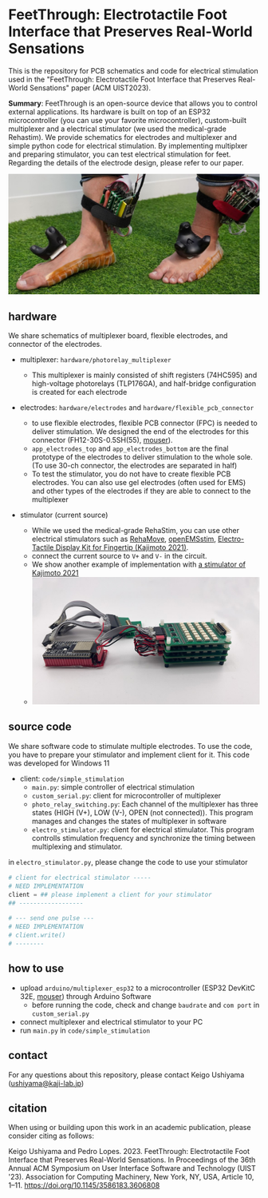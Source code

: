 # FeetThrough: Electrotactile Foot Interface that Preserves Real-World Sensations

This is the repository for PCB schematics and code for electrical stimulation used in the "FeetThrough: Electrotactile Foot Interface that Preserves Real-World Sensations" paper (ACM UIST2023).

**Summary**: FeetThrough is an open-source device that allows you to control external applications. Its hardware is built on top of an ESP32 microcontroller (you can use your favorite microcontroller), custom-built multiplexer and a electrical stimulator (we used the medical-grade Rehastim). We provide schematics for electrodes and multiplexer and simple python code for electrical stimulation. By implementing multiplxer and preparing stimulator, you can test electrical stimulation for feet. Regarding the details of the electrode design, please refer to our paper.

![FeetThrough_image](images/FeetThrough_teaser.jpg)

## hardware

We share schematics of multiplexer board, flexible electrodes, and connector of the electrodes.

-  multiplexer: `hardware/photorelay_multiplexer`
   - This multiplexer is mainly consisted of shift registers (74HC595) and high-voltage photorelays (TLP176GA), and half-bridge configuration is created for each electrode

- electrodes: `hardware/electrodes` and `hardware/flexible_pcb_connector`
  - to use flexible electrodes, flexible PCB connector (FPC) is needed to deliver stimulation. We designed the end of the electrodes for this connector (FH12-30S-0.5SH(55), [mouser](https://mou.sr/3Qu7VoI)).
  - `app_electrodes_top` and `app_electrodes_bottom` are the final prototype of the electrodes to deliver stimulation to the whole sole. (To use 30-ch connector, the electrodes are separated in half)
  - To test the stimulator, you do not have to create flexible PCB electrodes. You can also use gel electrodes (often used for EMS) and other types of the electrodes if they are able to connect to the multiplexer

- stimulator (current source)
  - While we used the medical-grade RehaStim, you can use other electrical stimulators such as [RehaMove](https://github.com/humancomputerintegration/rehamove-integration-lib), [openEMSstim](https://github.com/PedroLopes/openEMSstim), [Electro-Tactile Display Kit for Fingertip (Kajimoto 2021)](https://ieeexplore.ieee.org/abstract/document/9517192).
  - connect the current source to `V+` and `V-` in the circuit.
  - We show another example of implementation with [a stimulator of Kajimoto 2021](https://ieeexplore.ieee.org/abstract/document/9517192)
  - ![another_example_of_implementation](images/_example_implementation.jpg)

## source code

We share software code to stimulate multiple electrodes. To use the code, you have to prepare your stimulator and implement client for it. This code was developed for Windows 11

- client: `code/simple_stimulation`
  - `main.py`: simple controller of electrical stimulation
  - `custom_serial.py`: client for microcontroller of multiplexer
  - `photo_relay_switching.py`: Each channel of the multiplexer has three states (HIGH (V+), LOW (V-), OPEN (not connected)). This program manages and changes the states of multiplexer in software
  - `electro_stimulator.py`: client for electrical stimulator. This program controlls stimulation frequency and synchronize the timing between multiplexing and stimulator. 

in `electro_stimulator.py`, please change the code to use your stimulator

```python:electro_stimulator.py
# client for electrical stimulator ----- 
# NEED IMPLEMENTATION
client = ## please implement a client for your stimulator
## ------------------ 
```

```python:electro_stimulator.py
# --- send one pulse ---
# NEED IMPLEMENTATION
# client.write()
# --------
```

## how to use

- upload `arduino/multiplexer_esp32` to a microcontroller (ESP32 DevKitC 32E, [mouser](https://mou.sr/3GRjfHH)) through Arduino Software
  - before running the code, check and change `baudrate` and `com port` in `custom_serial.py`
- connect multiplexer and electrical stimulator to your PC
- run `main.py` in `code/simple_stimulation`

## contact

For any questions about this repository, please contact Keigo Ushiyama (ushiyama@kaji-lab.jp)

## citation

When using or building upon this work in an academic publication, please consider citing as follows:

Keigo Ushiyama and Pedro Lopes. 2023. FeetThrough: Electrotactile Foot Interface that Preserves Real-World Sensations. In Proceedings of the 36th Annual ACM Symposium on User Interface Software and Technology (UIST '23). Association for Computing Machinery, New York, NY, USA, Article 10, 1–11. https://doi.org/10.1145/3586183.3606808

